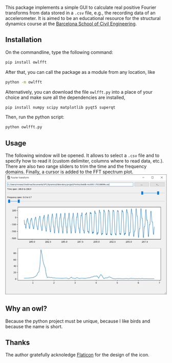 This package implements a simple GUI to calculate real positive Fourier transforms from data stored in a `.csv` file, e.g., the recording data of an accelerometer. It is aimed to be an educational resource for the structural dynamics course at the [Barcelona School of Civil Engineering](https://camins.upc.edu/en).

## Installation
On the commandline, type the following command:
```sh
pip install owlfft
```
After that, you can call the package as a module from any location, like
```sh
python -m owlfft
```

Alternatively, you can download the file `owlfft.py` into a place of your choice and make sure all the dependencies are installed,
```sh
pip install numpy scipy matplotlib pyqt5 superqt
```
Then, run the python script:
```sh
python owlfft.py
```

## Usage
The following window will be opened. It allows to select a `.csv` file and to specify how to read it (custom delimiter, columns where to read data, etc.). There are also two range sliders to trim the time and the frequency domains. Finally, a cursor is added to the FFT spectrum plot.
![Main window](docs/main_window.png)

## Why an owl?
Because the python project must be unique, because I like birds and because the name is short.

## Thanks
The author gratefully acknoledge [Flaticon](https://www.flaticon.com/free-icons/owl) for the design of the icon.
